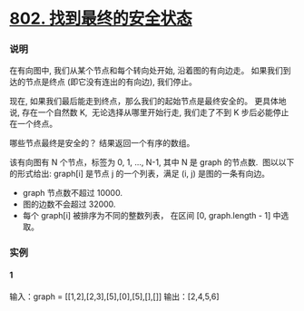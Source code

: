 # [802. 找到最终的安全状态](https://leetcode-cn.com/problems/find-eventual-safe-states/)

### 说明
在有向图中, 我们从某个节点和每个转向处开始, 沿着图的有向边走。 如果我们到达的节点是终点 (即它没有连出的有向边), 我们停止。

现在, 如果我们最后能走到终点，那么我们的起始节点是最终安全的。 更具体地说, 存在一个自然数 K,  无论选择从哪里开始行走, 我们走了不到 K 步后必能停止在一个终点。

哪些节点最终是安全的？ 结果返回一个有序的数组。

该有向图有 N 个节点，标签为 0, 1, ..., N-1, 其中 N 是 graph 的节点数.  图以以下的形式给出: graph[i] 是节点 j 的一个列表，满足 (i, j) 是图的一条有向边。

* graph 节点数不超过 10000.
* 图的边数不会超过 32000.
* 每个 graph[i] 被排序为不同的整数列表， 在区间 [0, graph.length - 1] 中选取。

### 实例
#### 1
输入：graph = [[1,2],[2,3],[5],[0],[5],[],[]]
输出：[2,4,5,6]